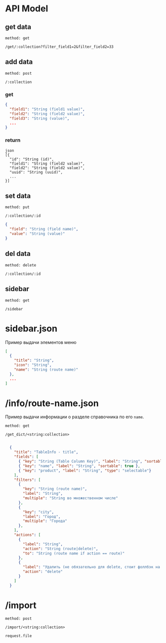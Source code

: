 # API Model

## get data
```
method: get

/get/:collection?filter_field1=2&filter_field2=33
```
## add data
```
method: post

/:collection
```
### get
```json
{
  "field1": "String (field1 value)",
  "field2": "String (field2 value)",
  "field3": "String (value)",
  ...
}
```
### return
```
json
[{
  "id": "String (id)",
  "field1": "String (field2 value)",
  "field2": "String (field2 value)",
  "uuid": "String (uuid)",
  ...
}]
```
## set data
```
method: put

/:collection/:id
```
```json
{
  "field": "String (field name)",
  "value": "String (value)"
}
```
## del data
```
method: delete

/:collection/:id
```

## sidebar
```
method: get

/sidebar

```


# sidebar.json
Пример выдачи элементов меню

```json
[
  {
    "title": "String",
    "icon": "String",
    "name": "String (route name)"
  },
  ...
]
```

# /info/route-name.json
Пример выдачи информации о разделе справочника по его `name`.
```
method: get

/get_dict/<string:collection>
```

```json

  {
    "title": "TableInfo - title",
    "fields": [
      { "key": "String (Table Column Key)", "label": "String", "sortable": false },
      { "key": "name", "label": "String", "sortable": true },
      { "key": "product", "label": "String", "type": "selectable"}
    ],
    "filters": [
      {
        "key": "String (route name)",
        "label": "String",
        "multiple": "String во множественном числе"
      },
      {
        "key": "city",
        "label": "Город",
        "multiple": "Города"
      },
    ],
    "actions": [
      {
        "label": "String",
        "action": "String (route|delete)",
        "to": "String (route name if action == route)"
      },
      {
        "label": "Удалить (не обязательно для delete, стоит фоллбэк на всякий)",
        "action": "delete"
      }
    ]
  }

```

# /import
```
method: post

/import/<string:collection>
```

```
request.file
```